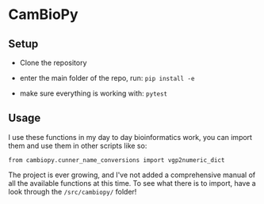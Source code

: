 # CamBioPy

## Setup

- Clone the repository

- enter the main folder of the repo, run: `pip install -e`

- make sure everything is working with: `pytest`

## Usage

I use these functions in my day to day bioinformatics work, you can import them and use them in other scripts like so:

```
from cambiopy.cunner_name_conversions import vgp2numeric_dict
```

The project is ever growing, and I've not added a comprehensive manual of all the available functions at this time. 
To see what there is to import, have a look through the `/src/cambiopy/` folder!